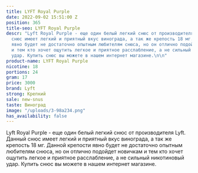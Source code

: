 ```yaml
---
title: LYFT Royal Purple
date: 2022-09-02 15:51:00 Z
position: 365
title-seo: LYFT Royal Purple
descr: "Lyft Royal Purple - еще один белый легкий снюс от производителя Lyft. Данный
  снюс имеет легкий и приятный вкус винограда, а так же крепость 18 мг. Данной крепости
  явно будет не достаточно опытным любителям снюса, но он отлично подойдет новичкам
  и тем кто хочет ощутить легкое и приятное расслабление, а не сильный никотиновый
  удар. Купить снюс вы можете в нашем интернет магазине.\n\n"
product-name: LYFT Royal Purple
nicotine: 18
portions: 24
gram: 17
price: 3000
brand: Lyft
strong: Крепкий
sale: new-snus
taste: Виноград
image: "/uploads/3-98a234.png"
has_availability: false
---
```


Lyft Royal Purple - еще один белый легкий снюс от производителя Lyft. Данный снюс имеет легкий и приятный вкус винограда, а так же крепость 18 мг. Данной крепости явно будет не достаточно опытным любителям снюса, но он отлично подойдет новичкам и тем кто хочет ощутить легкое и приятное расслабление, а не сильный никотиновый удар. Купить снюс вы можете в нашем интернет магазине.

